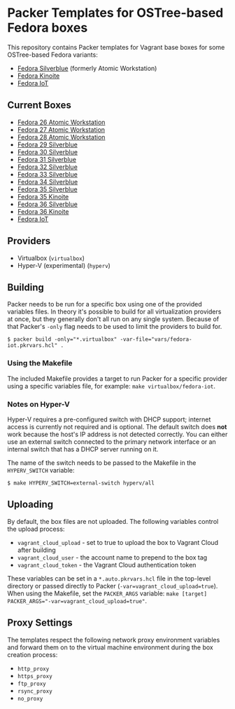 # Packer Templates for OSTree-based Fedora boxes
This repository contains Packer templates for Vagrant base boxes for some
OSTree-based Fedora variants:

* [Fedora Silverblue](https://silverblue.fedoraproject.org/) (formerly Atomic Workstation)
* [Fedora Kinoite](https://kinoite.fedoraproject.org/)
* [Fedora IoT](https://iot.fedoraproject.org/)

## Current Boxes
* [Fedora 26 Atomic Workstation](https://app.vagrantup.com/fkrull/boxes/fedora26-atomic-workstation)
* [Fedora 27 Atomic Workstation](https://app.vagrantup.com/fkrull/boxes/fedora27-atomic-workstation)
* [Fedora 28 Atomic Workstation](https://app.vagrantup.com/fkrull/boxes/fedora28-atomic-workstation)
* [Fedora 29 Silverblue](https://app.vagrantup.com/fkrull/boxes/fedora29-silverblue)
* [Fedora 30 Silverblue](https://app.vagrantup.com/fkrull/boxes/fedora30-silverblue)
* [Fedora 31 Silverblue](https://app.vagrantup.com/fkrull/boxes/fedora31-silverblue)
* [Fedora 32 Silverblue](https://app.vagrantup.com/fkrull/boxes/fedora32-silverblue)
* [Fedora 33 Silverblue](https://app.vagrantup.com/fkrull/boxes/fedora33-silverblue)
* [Fedora 34 Silverblue](https://app.vagrantup.com/fkrull/boxes/fedora34-silverblue)
* [Fedora 35 Silverblue](https://app.vagrantup.com/fkrull/boxes/fedora35-silverblue)
* [Fedora 35 Kinoite](https://app.vagrantup.com/fkrull/boxes/fedora35-kinoite)
* [Fedora 36 Silverblue](https://app.vagrantup.com/fkrull/boxes/fedora36-silverblue)
* [Fedora 36 Kinoite](https://app.vagrantup.com/fkrull/boxes/fedora36-kinoite)
* [Fedora IoT](https://app.vagrantup.com/fkrull/boxes/fedora-iot)

## Providers
* Virtualbox (`virtualbox`)
* Hyper-V (experimental) (`hyperv`)

## Building
Packer needs to be run for a specific box using one of the provided variables files.
In theory it's possible to build for all virtualization providers at once, but they
generally don't all run on any single system. Because of that Packer's `-only` flag
needs to be used to limit the providers to build for.

```shell
$ packer build -only="*.virtualbox" -var-file="vars/fedora-iot.pkrvars.hcl" .
```

### Using the Makefile
The included Makefile provides a target to run Packer for a specific provider using
a specific variables file, for example: `make virtualbox/fedora-iot`.

### Notes on Hyper-V
Hyper-V requires a pre-configured switch with DHCP support; internet access is currently not
required and is optional. The default switch does **not** work because the host's IP address is not
detected correctly. You can either use an external switch connected to the primary network interface
or an internal switch that has a DHCP server running on it.

The name of the switch needs to be passed to the Makefile in the `HYPERV_SWITCH` variable:

```
$ make HYPERV_SWITCH=external-switch hyperv/all
```

## Uploading
By default, the box files are not uploaded. The following variables control the
upload process:

* `vagrant_cloud_upload` - set to true to upload the box to Vagrant Cloud after building
* `vagrant_cloud_user` - the account name to prepend to the box tag
* `vagrant_cloud_token` - the Vagrant Cloud authentication token

These variables can be set in a `*.auto.pkrvars.hcl` file in the top-level directory
or passed directly to Packer (`-var=vagrant_cloud_upload=true`). When using the Makefile,
set the `PACKER_ARGS` variable: `make [target] PACKER_ARGS="-var=vagrant_cloud_upload=true"`.

## Proxy Settings
The templates respect the following network proxy environment variables
and forward them on to the virtual machine environment during the box creation
process:

* `http_proxy`
* `https_proxy`
* `ftp_proxy`
* `rsync_proxy`
* `no_proxy`
